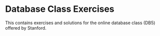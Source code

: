 # Database Class Exercises 

This contains exercises and solutions for the online database class (DB5) offered by Stanford.

